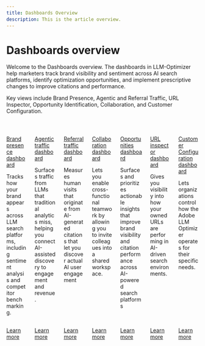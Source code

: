 ```yaml
---
title: Dashboards Overview
description: This is the article overview.
---
```


# Dashboards overview

Welcome to the Dashboards overview. The dashboards in LLM-Optimizer help marketers track brand visibility and sentiment across AI search platforms, identify optimization opportunities, and implement prescriptive changes to improve citations and performance.

Key views include Brand Presence, Agentic and Referral Traffic, URL Inspector, Opportunity Identification, Collaboration, and Customer Configuration.

<!-- CARDS

* ./brand-presence.md
  {title= Brand presence dashboard}
  {image= ../assets/adobe-logo-old.png}
  {description= Tracks how your brand appears across LLM search platforms, including sentiment analysis and competitor benchmarking.}
  {target=_blank}
  {cta=Learn more}
* ./agentic-traffic.md
  {title= Agentic traffic dashboard}
  {description= Surfaces traffic from LLMs that traditional analytics miss, helping you connect AI-assisted discovery to engagement and revenue.}
  {image= ../assets/adobe-logo-old.png}
  {target=_blank}
  {cta=Learn more}
* ./referral-traffic.md
  {title= Referral traffic dashboard}
  {image= ../assets/adobe-logo-old.png}
  {description= Measures human visits that originate from AI-generated citations that let you discover actual AI user engagement}
  {target=_blank}
  {cta=Learn more}
* ./collaboration.md
  {title= Collaboration dashboard}
  {image= ../assets/adobe-logo-old.png}
  {description= Lets you enable cross-functional teamwork by allowing you to invite colleagues into a shared workspace.}
  {target=_blank}
  {cta=Learn more}
* ./opportunities.md
  {title= Opportunities dashboard}
  {image= ../assets/adobe-logo-old.png}
  {description= Surfaces and prioritizes actionable insights that improve brand visibility and citation performance across AI-powered search platforms}
  {target=_blank}
  {cta=Learn more}
* ./url-inspector.md
  {title= URL inspector dashboard}
  {image= ../assets/adobe-logo-old.png}
  {description= Gives you visibility into how your owned URLs are performing in AI-driven search environments.}
  {target=_blank}
  {cta=Learn more}
* ./customer-configuration.md
  {title= Customer Configuration dashboard}
  {image= ../assets/adobe-logo-old.png}
  {description= Lets organizations control how the Adobe LLM Optimizer operates for their specific needs.}
  {target=_blank}
  {cta=Learn more}

-->
<!-- START CARDS HTML - DO NOT MODIFY BY HAND -->
<div class="columns">
    <div class="column is-half-tablet is-half-desktop is-one-third-widescreen" aria-label="Brand presence dashboard">
        <div class="card" style="height: 100%; display: flex; flex-direction: column; height: 100%;">
            <div class="card-image">
                <figure class="image x-is-16by9">
                    <a href="./brand-presence.md" title="Brand presence dashboard" target="_blank" rel="referrer">
                        <img class="is-bordered-r-small" src="../assets/adobe-logo-old.png" alt="Brand presence dashboard"
                             style="width: 100%; aspect-ratio: 16 / 9; object-fit: cover; overflow: hidden; display: block; margin: auto;">
                    </a>
                </figure>
            </div>
            <div class="card-content is-padded-small" style="display: flex; flex-direction: column; flex-grow: 1; justify-content: space-between;">
                <div class="top-card-content">
                    <p class="headline is-size-6 has-text-weight-bold">
                        <a href="./brand-presence.md" target="_blank" rel="referrer" title="Brand presence dashboard">Brand presence dashboard</a>
                    </p>
                    <p class="is-size-6">Tracks how your brand appears across LLM search platforms, including sentiment analysis and competitor benchmarking.</p>
                </div>
                <a href="./brand-presence.md" target="_blank" rel="referrer" class="spectrum-Button spectrum-Button--outline spectrum-Button--primary spectrum-Button--sizeM" style="align-self: flex-start; margin-top: 1rem;">
                    <span class="spectrum-Button-label has-no-wrap has-text-weight-bold">Learn more</span>
                </a>
            </div>
        </div>
    </div>
    <div class="column is-half-tablet is-half-desktop is-one-third-widescreen" aria-label="Agentic traffic dashboard">
        <div class="card" style="height: 100%; display: flex; flex-direction: column; height: 100%;">
            <div class="card-image">
                <figure class="image x-is-16by9">
                    <a href="./agentic-traffic.md" title="Agentic traffic dashboard" target="_blank" rel="referrer">
                        <img class="is-bordered-r-small" src="../assets/adobe-logo-old.png" alt="Agentic traffic dashboard"
                             style="width: 100%; aspect-ratio: 16 / 9; object-fit: cover; overflow: hidden; display: block; margin: auto;">
                    </a>
                </figure>
            </div>
            <div class="card-content is-padded-small" style="display: flex; flex-direction: column; flex-grow: 1; justify-content: space-between;">
                <div class="top-card-content">
                    <p class="headline is-size-6 has-text-weight-bold">
                        <a href="./agentic-traffic.md" target="_blank" rel="referrer" title="Agentic traffic dashboard">Agentic traffic dashboard</a>
                    </p>
                    <p class="is-size-6">Surfaces traffic from LLMs that traditional analytics miss, helping you connect AI-assisted discovery to engagement and revenue.</p>
                </div>
                <a href="./agentic-traffic.md" target="_blank" rel="referrer" class="spectrum-Button spectrum-Button--outline spectrum-Button--primary spectrum-Button--sizeM" style="align-self: flex-start; margin-top: 1rem;">
                    <span class="spectrum-Button-label has-no-wrap has-text-weight-bold">Learn more</span>
                </a>
            </div>
        </div>
    </div>
    <div class="column is-half-tablet is-half-desktop is-one-third-widescreen" aria-label="Referral traffic dashboard">
        <div class="card" style="height: 100%; display: flex; flex-direction: column; height: 100%;">
            <div class="card-image">
                <figure class="image x-is-16by9">
                    <a href="./referral-traffic.md" title="Referral traffic dashboard" target="_blank" rel="referrer">
                        <img class="is-bordered-r-small" src="../assets/adobe-logo-old.png" alt="Referral traffic dashboard"
                             style="width: 100%; aspect-ratio: 16 / 9; object-fit: cover; overflow: hidden; display: block; margin: auto;">
                    </a>
                </figure>
            </div>
            <div class="card-content is-padded-small" style="display: flex; flex-direction: column; flex-grow: 1; justify-content: space-between;">
                <div class="top-card-content">
                    <p class="headline is-size-6 has-text-weight-bold">
                        <a href="./referral-traffic.md" target="_blank" rel="referrer" title="Referral traffic dashboard">Referral traffic dashboard</a>
                    </p>
                    <p class="is-size-6">Measures human visits that originate from AI-generated citations that let you discover actual AI user engagement</p>
                </div>
                <a href="./referral-traffic.md" target="_blank" rel="referrer" class="spectrum-Button spectrum-Button--outline spectrum-Button--primary spectrum-Button--sizeM" style="align-self: flex-start; margin-top: 1rem;">
                    <span class="spectrum-Button-label has-no-wrap has-text-weight-bold">Learn more</span>
                </a>
            </div>
        </div>
    </div>
    <div class="column is-half-tablet is-half-desktop is-one-third-widescreen" aria-label="Collaboration dashboard">
        <div class="card" style="height: 100%; display: flex; flex-direction: column; height: 100%;">
            <div class="card-image">
                <figure class="image x-is-16by9">
                    <a href="./collaboration.md" title="Collaboration dashboard" target="_blank" rel="referrer">
                        <img class="is-bordered-r-small" src="../assets/adobe-logo-old.png" alt="Collaboration dashboard"
                             style="width: 100%; aspect-ratio: 16 / 9; object-fit: cover; overflow: hidden; display: block; margin: auto;">
                    </a>
                </figure>
            </div>
            <div class="card-content is-padded-small" style="display: flex; flex-direction: column; flex-grow: 1; justify-content: space-between;">
                <div class="top-card-content">
                    <p class="headline is-size-6 has-text-weight-bold">
                        <a href="./collaboration.md" target="_blank" rel="referrer" title="Collaboration dashboard">Collaboration dashboard</a>
                    </p>
                    <p class="is-size-6">Lets you enable cross-functional teamwork by allowing you to invite colleagues into a shared workspace.</p>
                </div>
                <a href="./collaboration.md" target="_blank" rel="referrer" class="spectrum-Button spectrum-Button--outline spectrum-Button--primary spectrum-Button--sizeM" style="align-self: flex-start; margin-top: 1rem;">
                    <span class="spectrum-Button-label has-no-wrap has-text-weight-bold">Learn more</span>
                </a>
            </div>
        </div>
    </div>
    <div class="column is-half-tablet is-half-desktop is-one-third-widescreen" aria-label="Opportunities dashboard">
        <div class="card" style="height: 100%; display: flex; flex-direction: column; height: 100%;">
            <div class="card-image">
                <figure class="image x-is-16by9">
                    <a href="./opportunities.md" title="Opportunities dashboard" target="_blank" rel="referrer">
                        <img class="is-bordered-r-small" src="../assets/adobe-logo-old.png" alt="Opportunities dashboard"
                             style="width: 100%; aspect-ratio: 16 / 9; object-fit: cover; overflow: hidden; display: block; margin: auto;">
                    </a>
                </figure>
            </div>
            <div class="card-content is-padded-small" style="display: flex; flex-direction: column; flex-grow: 1; justify-content: space-between;">
                <div class="top-card-content">
                    <p class="headline is-size-6 has-text-weight-bold">
                        <a href="./opportunities.md" target="_blank" rel="referrer" title="Opportunities dashboard">Opportunities dashboard</a>
                    </p>
                    <p class="is-size-6">Surfaces and prioritizes actionable insights that improve brand visibility and citation performance across AI-powered search platforms</p>
                </div>
                <a href="./opportunities.md" target="_blank" rel="referrer" class="spectrum-Button spectrum-Button--outline spectrum-Button--primary spectrum-Button--sizeM" style="align-self: flex-start; margin-top: 1rem;">
                    <span class="spectrum-Button-label has-no-wrap has-text-weight-bold">Learn more</span>
                </a>
            </div>
        </div>
    </div>
    <div class="column is-half-tablet is-half-desktop is-one-third-widescreen" aria-label="URL inspector dashboard">
        <div class="card" style="height: 100%; display: flex; flex-direction: column; height: 100%;">
            <div class="card-image">
                <figure class="image x-is-16by9">
                    <a href="./url-inspector.md" title="URL inspector dashboard" target="_blank" rel="referrer">
                        <img class="is-bordered-r-small" src="../assets/adobe-logo-old.png" alt="URL inspector dashboard"
                             style="width: 100%; aspect-ratio: 16 / 9; object-fit: cover; overflow: hidden; display: block; margin: auto;">
                    </a>
                </figure>
            </div>
            <div class="card-content is-padded-small" style="display: flex; flex-direction: column; flex-grow: 1; justify-content: space-between;">
                <div class="top-card-content">
                    <p class="headline is-size-6 has-text-weight-bold">
                        <a href="./url-inspector.md" target="_blank" rel="referrer" title="URL inspector dashboard">URL inspector dashboard</a>
                    </p>
                    <p class="is-size-6">Gives you visibility into how your owned URLs are performing in AI-driven search environments.</p>
                </div>
                <a href="./url-inspector.md" target="_blank" rel="referrer" class="spectrum-Button spectrum-Button--outline spectrum-Button--primary spectrum-Button--sizeM" style="align-self: flex-start; margin-top: 1rem;">
                    <span class="spectrum-Button-label has-no-wrap has-text-weight-bold">Learn more</span>
                </a>
            </div>
        </div>
    </div>
    <div class="column is-half-tablet is-half-desktop is-one-third-widescreen" aria-label="Customer Configuration dashboard">
        <div class="card" style="height: 100%; display: flex; flex-direction: column; height: 100%;">
            <div class="card-image">
                <figure class="image x-is-16by9">
                    <a href="./customer-configuration.md" title="Customer Configuration dashboard" target="_blank" rel="referrer">
                        <img class="is-bordered-r-small" src="../assets/adobe-logo-old.png" alt="Customer Configuration dashboard"
                             style="width: 100%; aspect-ratio: 16 / 9; object-fit: cover; overflow: hidden; display: block; margin: auto;">
                    </a>
                </figure>
            </div>
            <div class="card-content is-padded-small" style="display: flex; flex-direction: column; flex-grow: 1; justify-content: space-between;">
                <div class="top-card-content">
                    <p class="headline is-size-6 has-text-weight-bold">
                        <a href="./customer-configuration.md" target="_blank" rel="referrer" title="Customer Configuration dashboard">Customer Configuration dashboard</a>
                    </p>
                    <p class="is-size-6">Lets organizations control how the Adobe LLM Optimizer operates for their specific needs.</p>
                </div>
                <a href="./customer-configuration.md" target="_blank" rel="referrer" class="spectrum-Button spectrum-Button--outline spectrum-Button--primary spectrum-Button--sizeM" style="align-self: flex-start; margin-top: 1rem;">
                    <span class="spectrum-Button-label has-no-wrap has-text-weight-bold">Learn more</span>
                </a>
            </div>
        </div>
    </div>
</div>
<!-- END CARDS HTML - DO NOT MODIFY BY HAND -->


